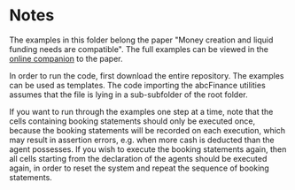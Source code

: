 # Notes

The examples in this folder belong the paper "Money creation and liquid funding needs are compatible". The full examples can be viewed in the [online companion](http://www.siebenbrunner.com/moneycreation/) to the paper.

In order to run the code, first download the entire repository. The examples can be used as templates. The code importing the abcFinance utilities assumes that the file is lying in a sub-subfolder of the root folder.

If you want to run through the examples one step at a time, note that the cells containing booking statements should only be executed once, because the booking statements will be recorded on each execution, which may result in assertion errors, e.g. when more cash is deducted than the agent possesses. If you wish to execute the booking statements again, then all cells starting from the declaration of the agents should be executed again, in order to reset the system and repeat the sequence of booking statements.
